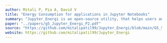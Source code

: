```yaml
---
author: Mitali P, Pia A, David V
title: "Energy Consumption for applications in Jupyter Notebooks"
summary: "Jupyter_Energi is an open-source utility, that helps users analyse the energy consumption of their python programs on Jupyter Notebooks with the objective to promote sustainable coding practices. "
paper: "../papers/g5_Jupyter_Energi_P2.pdf"
source: "https://github.com/mitalipatil99/Jupyter_Energi/blob/main/G5_SSE_P2.pdf"
website: https://github.com/mitalipatil99/Jupyter_Energi
---
```

